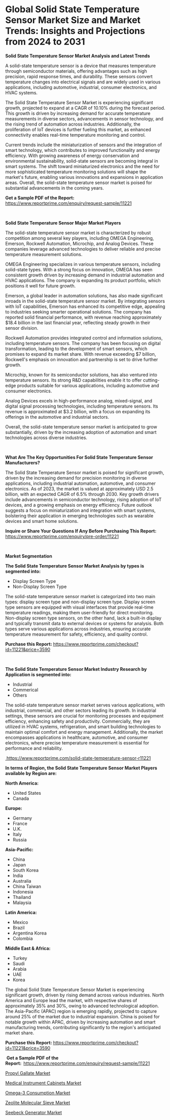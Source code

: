 <p><h1>Global Solid State Temperature Sensor Market Size and Market Trends: Insights and Projections from 2024 to 2031</h1></p><p><strong>Solid State Temperature Sensor Market Analysis and Latest Trends</strong></p>
<p><p>A solid-state temperature sensor is a device that measures temperature through semiconductor materials, offering advantages such as high precision, rapid response times, and durability. These sensors convert temperature changes into electrical signals and are widely used in various applications, including automotive, industrial, consumer electronics, and HVAC systems.</p><p>The Solid State Temperature Sensor Market is experiencing significant growth, projected to expand at a CAGR of 10.10% during the forecast period. This growth is driven by increasing demand for accurate temperature measurements in diverse sectors, advancements in sensor technology, and the rising trend of automation across industries. Additionally, the proliferation of IoT devices is further fueling this market, as enhanced connectivity enables real-time temperature monitoring and control.</p><p>Current trends include the miniaturization of sensors and the integration of smart technology, which contributes to improved functionality and energy efficiency. With growing awareness of energy conservation and environmental sustainability, solid-state sensors are becoming integral in smart systems. The shift toward miniaturized electronics and the need for more sophisticated temperature monitoring solutions will shape the market's future, enabling various innovations and expansions in application areas. Overall, the solid-state temperature sensor market is poised for substantial advancements in the coming years.</p></p>
<p><strong>Get a Sample PDF of the Report:&nbsp;</strong> <a href="https://www.reportprime.com/enquiry/request-sample/11221?utm_campaign=57&utm_medium=2&utm_source=Github&utm_content=ia&utm_term=30112024&utm_id=solid-state-temperature-sensor">https://www.reportprime.com/enquiry/request-sample/11221</a></p>
<p>&nbsp;</p>
<p><strong>Solid State Temperature Sensor Major Market Players</strong></p>
<p><p>The solid-state temperature sensor market is characterized by robust competition among several key players, including OMEGA Engineering, Emerson, Rockwell Automation, Microchip, and Analog Devices. These companies leverage advanced technologies to deliver reliable and precise temperature measurement solutions.</p><p>OMEGA Engineering specializes in various temperature sensors, including solid-state types. With a strong focus on innovation, OMEGA has seen consistent growth driven by increasing demand in industrial automation and HVAC applications. The company is expanding its product portfolio, which positions it well for future growth.</p><p>Emerson, a global leader in automation solutions, has also made significant inroads in the solid-state temperature sensor market. By integrating sensors with IoT capabilities, Emerson has enhanced its competitive edge, appealing to industries seeking smarter operational solutions. The company has reported solid financial performance, with revenue reaching approximately $18.4 billion in the last financial year, reflecting steady growth in their sensor division.</p><p>Rockwell Automation provides integrated control and information solutions, including temperature sensors. The company has been focusing on digital transformation, leading to the development of smart sensors, which promises to expand its market share. With revenue exceeding $7 billion, Rockwell's emphasis on innovation and partnership is set to drive further growth.</p><p>Microchip, known for its semiconductor solutions, has also ventured into temperature sensors. Its strong R&D capabilities enable it to offer cutting-edge products suitable for various applications, including automotive and consumer electronics.</p><p>Analog Devices excels in high-performance analog, mixed-signal, and digital signal processing technologies, including temperature sensors. Its revenue is approximated at $3.2 billion, with a focus on expanding its offerings in the automotive and industrial sectors.</p><p>Overall, the solid-state temperature sensor market is anticipated to grow substantially, driven by the increasing adoption of automation and smart technologies across diverse industries.</p></p>
<p>&nbsp;</p>
<p><strong>What Are The Key Opportunities For Solid State Temperature Sensor Manufacturers?</strong></p>
<p><p>The Solid State Temperature Sensor market is poised for significant growth, driven by the increasing demand for precision monitoring in diverse applications, including industrial automation, automotive, and consumer electronics. As of 2023, the market is valued at approximately USD 2.5 billion, with an expected CAGR of 6.5% through 2030. Key growth drivers include advancements in semiconductor technology, rising adoption of IoT devices, and a growing emphasis on energy efficiency. Future outlook suggests a focus on miniaturization and integration with smart systems, bolstering their application in emerging technologies such as wearable devices and smart home solutions.</p></p>
<p><strong>Inquire or Share Your Questions If Any Before Purchasing This Report:</strong> <a href="https://www.reportprime.com/enquiry/pre-order/11221?utm_campaign=57&utm_medium=2&utm_source=Github&utm_content=ia&utm_term=30112024&utm_id=solid-state-temperature-sensor">https://www.reportprime.com/enquiry/pre-order/11221</a></p>
<p>&nbsp;</p>
<p><strong>Market Segmentation</strong></p>
<p><strong>The Solid State Temperature Sensor Market Analysis by types is segmented into:</strong></p>
<p><ul><li>Display Screen Type</li><li>Non-Display Screen Type</li></ul></p>
<p><p>The solid-state temperature sensor market is categorized into two main types: display screen type and non-display screen type. Display screen type sensors are equipped with visual interfaces that provide real-time temperature readings, making them user-friendly for direct monitoring. Non-display screen type sensors, on the other hand, lack a built-in display and typically transmit data to external devices or systems for analysis. Both types serve various applications across industries, ensuring accurate temperature measurement for safety, efficiency, and quality control.</p></p>
<p><strong>Purchase this Report:&nbsp;</strong><a href="https://www.reportprime.com/checkout?id=11221&price=3590&utm_campaign=57&utm_medium=2&utm_source=Github&utm_content=ia&utm_term=30112024&utm_id=solid-state-temperature-sensor">https://www.reportprime.com/checkout?id=11221&price=3590</a></p>
<p>&nbsp;</p>
<p><strong>The Solid State Temperature Sensor Market Industry Research by Application is segmented into:</strong></p>
<p><ul><li>Industrial</li><li>Commerical</li><li>Others</li></ul></p>
<p><p>The solid-state temperature sensor market serves various applications, with industrial, commercial, and other sectors leading its growth. In industrial settings, these sensors are crucial for monitoring processes and equipment efficiency, enhancing safety and productivity. Commercially, they are utilized in HVAC systems, refrigeration, and smart building technologies to maintain optimal comfort and energy management. Additionally, the market encompasses applications in healthcare, automotive, and consumer electronics, where precise temperature measurement is essential for performance and reliability.</p></p>
<p><a href="https://www.reportprime.com/solid-state-temperature-sensor-r11221?utm_campaign=57&utm_medium=2&utm_source=Github&utm_content=ia&utm_term=30112024&utm_id=solid-state-temperature-sensor">&nbsp;https://www.reportprime.com/solid-state-temperature-sensor-r11221</a></p>
<p><strong>In terms of Region, the Solid State Temperature Sensor Market Players available by Region are:</strong></p>
<p>
    <p> <strong> North America: </strong>
        <ul>
            <li>United States</li>
            <li>Canada</li>
        </ul>
        </p> 
    <p> <strong> Europe: </strong>
        <ul>
            <li>Germany</li>
            <li>France</li>
            <li>U.K.</li>
            <li>Italy</li>
            <li>Russia</li>
        </ul>
        </p> 
    <p> <strong> Asia-Pacific: </strong>
        <ul>
            <li>China</li>
            <li>Japan</li>
            <li>South Korea</li>
            <li>India</li>
            <li>Australia</li>
            <li>China Taiwan</li>
            <li>Indonesia</li>
            <li>Thailand</li>
            <li>Malaysia</li>
        </ul>
        </p> 
    <p> <strong> Latin America: </strong>
        <ul>
            <li>Mexico</li>
            <li>Brazil</li>
            <li>Argentina Korea</li>
            <li>Colombia</li>
        </ul>
        </p> 
    <p> <strong> Middle East & Africa: </strong>
        <ul>
            <li>Turkey</li>
            <li>Saudi</li>
            <li>Arabia</li>
            <li>UAE</li>
            <li>Korea</li>
        </ul>
    </p>
    </p>
<p><p>The global Solid State Temperature Sensor Market is experiencing significant growth, driven by rising demand across various industries. North America and Europe lead the market, with respective shares of approximately 35% and 30%, owing to advanced technological adoption. The Asia-Pacific (APAC) region is emerging rapidly, projected to capture around 25% of the market due to industrial expansion. China is poised for notable growth within APAC, driven by increasing automation and smart manufacturing trends, contributing significantly to the region's anticipated market share.</p></p>
<p><strong>Purchase this Report: </strong><a href="https://www.reportprime.com/checkout?id=11221&price=3590&utm_campaign=57&utm_medium=2&utm_source=Github&utm_content=ia&utm_term=30112024&utm_id=solid-state-temperature-sensor">https://www.reportprime.com/checkout?id=11221&price=3590</a></p>
<p>&nbsp;<strong>Get a Sample PDF of the Report:&nbsp;&nbsp;</strong><a href="https://www.reportprime.com/enquiry/request-sample/11221?utm_campaign=57&utm_medium=2&utm_source=Github&utm_content=ia&utm_term=30112024&utm_id=solid-state-temperature-sensor">https://www.reportprime.com/enquiry/request-sample/11221</a></p>
<p><strong></strong></p>
<p><p><a href="https://www.linkedin.com/pulse/propyl-gallate-market-industry-trends-forecast-period-from-2024-bhwuc?utm_campaign=57&utm_medium=2&utm_source=Github&utm_content=ia&utm_term=30112024&utm_id=solid-state-temperature-sensor">Propyl Gallate Market</a></p><p><a href="https://github.com/gullattedenna/Market-Research-Report-List-1/blob/main/medical-instrument-cabinets-market.md?utm_campaign=57&utm_medium=2&utm_source=Github&utm_content=ia&utm_term=30112024&utm_id=solid-state-temperature-sensor">Medical Instrument Cabinets Market</a></p><p><a href="https://issuu.com/reportprime-2/docs/omega-3-consumption-market-size-2030.pptx?utm_campaign=57&utm_medium=2&utm_source=Github&utm_content=ia&utm_term=30112024&utm_id=solid-state-temperature-sensor">Omega-3 Consumption Market</a></p><p><a href="https://www.linkedin.com/pulse/zeolite-molecular-sieve-market2024-2031-industry-insights-ahzpc?utm_campaign=57&utm_medium=2&utm_source=Github&utm_content=ia&utm_term=30112024&utm_id=solid-state-temperature-sensor">Zeolite Molecular Sieve Market</a></p><p><a href="https://issuu.com/reportprime-2/docs/seebeck-generator-market-size-2030.pptx?utm_campaign=57&utm_medium=2&utm_source=Github&utm_content=ia&utm_term=30112024&utm_id=solid-state-temperature-sensor">Seebeck Generator Market</a></p></p>